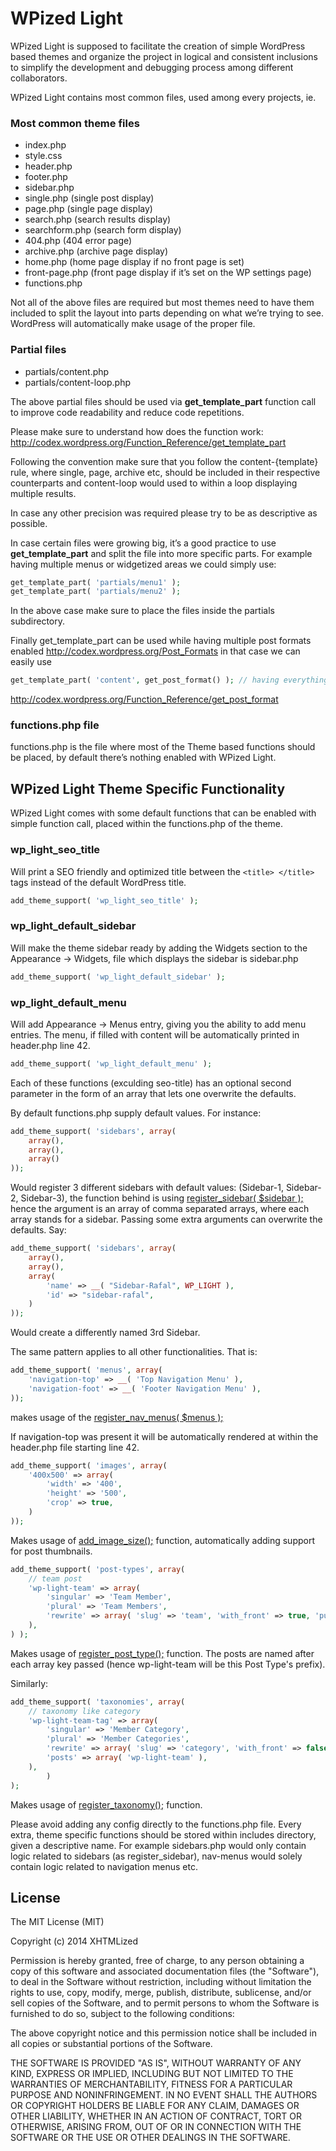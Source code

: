WPized Light
============

WPized Light is supposed to facilitate the creation of simple WordPress based themes and organize the project in logical and consistent inclusions to simplify the development and debugging process among different collaborators.

WPized Light contains most common files, used among every projects, ie.

### Most common theme files
- index.php
- style.css
- header.php
- footer.php
- sidebar.php
- single.php (single post display)
- page.php (single page display)
- search.php (search results display)
- searchform.php (search form display)
- 404.php (404 error page)
- archive.php (archive page display)
- home.php (home page display if no front page is set)
- front-page.php (front page display if it’s set on the WP settings page)
- functions.php

Not all of the above files are required but most themes need to have them included to split the layout into parts depending on what we’re trying to see. WordPress will automatically make usage of the proper file.

### Partial files
- partials/content.php
- partials/content-loop.php

The above partial files should be used via **get_template_part** function call to improve code readability and reduce code repetitions.

Please make sure to understand how does the function work: http://codex.wordpress.org/Function_Reference/get_template_part

Following the convention make sure that you follow the content-{template} rule, where single, page, archive etc, should be included in their respective counterparts and content-loop would used to within a loop displaying multiple results.

In case any other precision was required please try to be as descriptive as possible.

In case certain files were growing big, it’s a good practice to use **get_template_part** and split the file into more specific parts. For example having multiple menus or widgetized areas we could simply use:

```php
get_template_part( 'partials/menu1' );
get_template_part( 'partials/menu2' );
```

In the above case make sure to place the files inside the partials subdirectory.

Finally get_template_part can be used while having multiple post formats enabled http://codex.wordpress.org/Post_Formats in that case we can easily use

```php
get_template_part( 'content', get_post_format() ); // having everything taken care of semi-automatically.
```

http://codex.wordpress.org/Function_Reference/get_post_format

### functions.php file

functions.php is the file where most of the Theme based functions should be placed, by default there’s nothing enabled with WPized Light.

## WPized Light Theme Specific Functionality
WPized Light comes with some default functions that can be enabled with simple function call, placed within the functions.php of the theme.

### wp_light_seo_title

Will print a SEO friendly and optimized title between the `<title> </title>` tags instead of the default WordPress title.

```php
add_theme_support( 'wp_light_seo_title' );
```

### wp_light_default_sidebar

Will make the theme sidebar ready by adding the Widgets section to the Appearance -> Widgets, file which displays the sidebar is sidebar.php

```php
add_theme_support( 'wp_light_default_sidebar' );
```

### wp_light_default_menu

Will add Appearance -> Menus entry, giving you the ability to add menu entries. The menu, if filled with content will be automatically printed in header.php line 42.

```php
add_theme_support( 'wp_light_default_menu' );
```

Each of these functions (exculding seo-title) has an optional second parameter in the form of an array that lets one overwrite the defaults.

By default functions.php supply default values. For instance:

```php
add_theme_support( 'sidebars', array(
    array(),
    array(),
    array()
));
```

Would register 3 different sidebars with default values: (Sidebar-1, Sidebar-2, Sidebar-3), the function behind is using [register_sidebar( $sidebar );](http://codex.wordpress.org/Function_Reference/register_sidebar) hence the argument is an array of comma separated arrays, where each array stands for a sidebar. Passing some extra arguments can overwrite the defaults. Say:

```php
add_theme_support( 'sidebars', array(
    array(),
    array(),
    array(
        'name' => __( "Sidebar-Rafal", WP_LIGHT ),
        'id' => "sidebar-rafal",
    )
));
```

Would create a differently named 3rd Sidebar.

The same pattern applies to all other functionalities. That is:

```php
add_theme_support( 'menus', array(
    'navigation-top' => __( 'Top Navigation Menu' ),
    'navigation-foot' => __( 'Footer Navigation Menu' ),
));
```

makes usage of the [register_nav_menus( $menus );](http://codex.wordpress.org/Function_Reference/register_nav_menus)

If navigation-top was present it will be automatically rendered at within the header.php file starting line 42.

```php
add_theme_support( 'images', array(
    '400x500' => array(
        'width' => '400',
        'height' => '500',
        'crop' => true,
    )
));
```

Makes usage of [add_image_size();](http://codex.wordpress.org/Function_Reference/add_image_size) function, automatically adding support for post thumbnails.

```php
add_theme_support( 'post-types', array(
	// team post
	'wp-light-team' => array(
		'singular' => 'Team Member',
		'plural' => 'Team Members',
		'rewrite' => array( 'slug' => 'team', 'with_front' => true, 'publicly_queryable' => true ),
	),
) );
```

Makes usage of [register_post_type();](http://codex.wordpress.org/Function_Reference/register_post_type) function. The posts are named after each array key passed (hence wp-light-team will be this Post Type's prefix).

Similarly:

```php
add_theme_support( 'taxonomies', array(
	// taxonomy like category
	'wp-light-team-tag' => array(
		'singular' => 'Member Category',
		'plural' => 'Member Categories',
		'rewrite' => array( 'slug' => 'category', 'with_front' => false ),
		'posts' => array( 'wp-light-team' ),
	),
		)
);
```

Makes usage of [register_taxonomy();](http://codex.wordpress.org/Function_Reference/register_taxonomy) function.

Please avoid adding any config directly to the functions.php file. Every extra, theme specific functions should be stored within includes directory, given a descriptive name.
For example sidebars.php would only contain logic related to sidebars (as register_sidebar), nav-menus would solely contain logic related to navigation menus etc.

## License

The MIT License (MIT)

Copyright (c) 2014 XHTMLized

Permission is hereby granted, free of charge, to any person obtaining a copy of
this software and associated documentation files (the "Software"), to deal in
the Software without restriction, including without limitation the rights to
use, copy, modify, merge, publish, distribute, sublicense, and/or sell copies of
the Software, and to permit persons to whom the Software is furnished to do so,
subject to the following conditions:

The above copyright notice and this permission notice shall be included in all
copies or substantial portions of the Software.

THE SOFTWARE IS PROVIDED "AS IS", WITHOUT WARRANTY OF ANY KIND, EXPRESS OR
IMPLIED, INCLUDING BUT NOT LIMITED TO THE WARRANTIES OF MERCHANTABILITY, FITNESS
FOR A PARTICULAR PURPOSE AND NONINFRINGEMENT. IN NO EVENT SHALL THE AUTHORS OR
COPYRIGHT HOLDERS BE LIABLE FOR ANY CLAIM, DAMAGES OR OTHER LIABILITY, WHETHER
IN AN ACTION OF CONTRACT, TORT OR OTHERWISE, ARISING FROM, OUT OF OR IN
CONNECTION WITH THE SOFTWARE OR THE USE OR OTHER DEALINGS IN THE SOFTWARE.
